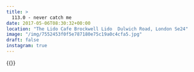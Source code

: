 ```yaml
---
title: >
  113.0 - never catch me
date: 2017-05-06T08:30:32+00:00
location: "The Lido Cafe Brockwell Lido  Dulwich Road, London Se24"
image: "/img/7552453f0f5e787180e75c19a0c4cfa5.jpg"
draft: false
instagram: true
---
```


{{<photo src="/img/7552453f0f5e787180e75c19a0c4cfa5.jpg">}}

